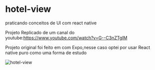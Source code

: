 # hotel-view
praticando conceitos de UI com react native

Projeto Replicado de um canal do youtube:https://www.youtube.com/watch?v=G--C3nZTgIM

Projeto original foi feito em com Expo,nesse caso optei por usar React native puro como uma forma de estudo 

![hotel-view](https://github.com/gabrinunes/place-finder/blob/master/hotel.gif)


